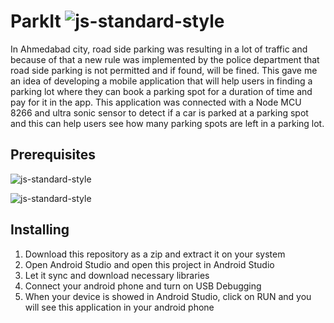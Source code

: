 # ParkIt ![js-standard-style](https://img.shields.io/badge/-Java-brightgreen)
In Ahmedabad city, road side parking was resulting in a lot of traffic and because of that a new rule was implemented by the police department that road side parking is not permitted and if found, will be fined. This gave me an idea of developing a mobile application that will help users in finding a parking lot where they can book a parking spot for a duration of time and pay for it in the app. This application was connected with a Node MCU 8266 and ultra sonic sensor to detect if a car is parked at a parking spot and this can help users see how many parking spots are left in a parking lot.

## Prerequisites
![js-standard-style](https://img.shields.io/badge/Android%20Studio-4.0.1-brightgreen)

![js-standard-style](https://img.shields.io/badge/Java-1.8-green)

## Installing
1. Download this repository as a zip and extract it on your system
2. Open Android Studio and open this project in Android Studio
3. Let it sync and download necessary libraries
4. Connect your android phone and turn on USB Debugging
5. When your device is showed in Android Studio, click on RUN and you will see this application in your android phone

